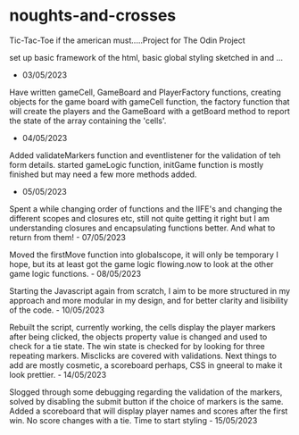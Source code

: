 # noughts-and-crosses
Tic-Tac-Toe if the american must.....Project for The Odin Project

set up basic framework of the html, basic global styling sketched in and ... 
- 03/05/2023

Have written gameCell, GameBoard and PlayerFactory functions, creating objects for the game board with gameCell function, the factory function that will create the players and the GameBoard with a getBoard method to report the state of the array containing the 'cells'. 
- 04/05/2023

Added validateMarkers function and eventlistener for the validation of teh form details. 
started gameLogic function, initGame function is mostly finished but may need a few more methods added. 
- 05/05/2023

Spent a while changing order of functions and the IIFE's and changing the different scopes and closures etc, still not quite getting it right but I am understanding closures and encapsulating functions better. And what to return from them! - 07/05/2023

Moved the firstMove function into globalscope, it will only be temporary I hope, but its at least got the game logic flowing.now to look at the other game logic functions. - 08/05/2023

Starting the Javascript again from scratch, I aim to be more structured in my approach and more modular in my design, and for better clarity and lisibility of the code. - 10/05/2023

Rebuilt the script, currently working, the cells display the player markers after being clicked, the objects property value is changed and used to check for a tie state. The win state is checked for by looking for three repeating markers. Misclicks are covered with validations. Next things to add are mostly cosmetic, a scoreboard perhaps, CSS in gneeral to make it look prettier. - 14/05/2023

Slogged through some debugging regarding the validation of the markers, solved by disabling the submit button if the choice of markers is the same. Added a scoreboard that will display player names and scores after the first win. No score changes with a tie. Time to start styling - 15/05/2023